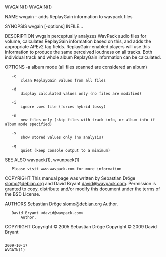 WVGAIN(1)                                                                                                                                                                                           WVGAIN(1)



NAME
       wvgain - adds ReplayGain information to wavpack files

SYNOPSIS
       wvgain [-options] INFILE...

DESCRIPTION
       wvgain perceptually analyzes WavPack audio files for volume, calculates ReplayGain information based on this, and adds the appropriate APEv2 tag fields. ReplayGain-enabled players will use this
       information to produce the same perceived loudness on all tracks. Both individual track and whole album ReplayGain information can be calculated.

OPTIONS
       -a
           album mode (all files scanned are considered an album)

       -c
           clean ReplayGain values from all files

       -d
           display calculated values only (no files are modified)

       -i
           ignore .wvc file (forces hybrid lossy)

       -n
           new files only (skip files with track info, or album info if album mode specified)

       -s
           show stored values only (no analysis)

       -q
           quiet (keep console output to a minimum)

SEE ALSO
       wavpack(1), wvunpack(1)

       Please visit www.wavpack.com for more information

COPYRIGHT
       This manual page was written by Sebastian Dröge <slomo@debian.org> and David Bryant <david@wavpack.com>. Permission is granted to copy, distribute and/or modify this document under the terms of the
       BSD License.

AUTHORS
       Sebastian Dröge <slomo@debian.org>
           Author.

       David Bryant <david@wavpack.com>
           Author.

COPYRIGHT
       Copyright © 2005 Sebastian Dröge
       Copyright © 2009 David Bryant



                                                                                                  2009-10-17                                                                                        WVGAIN(1)

